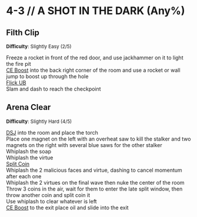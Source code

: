 # 4-3 // A SHOT IN THE DARK (Any%)


## Filth Clip
<font size="2">
    <b>Difficulty</b>: Slightly Easy (2/5)
</font>

Freeze a rocket in front of the red door, and use jackhammer on it to light the fire pit <br/>
[CE Boost](/speedrun-tech.md#ce-boost-core-eject-boost) into the back right corner of the room and use a rocket or wall jump to boost up through the hole <br/>
[Flick UB](/speedrun-tech.md#flick-ub) <br/>
Slam and dash to reach the checkpoint <br/>


## Arena Clear
<font size="2">
    <b>Difficulty</b>: Slightly Hard (4/5)
</font>

[DSJ](/speedrun-tech.md#dsj-dash-slide-jump) into the room and place the torch <br/>
Place one magnet on the left with an overheat saw to kill the stalker and two magnets on the right with several blue saws for the other stalker <br/>
Whiplash the soap <br/>
Whiplash the virtue <br/>
[Split Coin](/speedrun-tech.md#split-coins) <br/>
Whiplash the 2 malicious faces and virtue, dashing to cancel momentum after each one <br/>
Whiplash the 2 virtues on the final wave then nuke the center of the room <br/>
Throw 3 coins in the air, wait for them to enter the late split window, then throw another coin and split coin it <br/>
Use whiplash to clear whatever is left <br/>
[CE Boost](/speedrun-tech.md#ce-boost-core-eject-boost) to the exit place oil and slide into the exit <br/>
